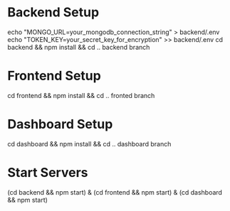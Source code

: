 # Backend Setup
echo "MONGO_URL=your_mongodb_connection_string" > backend/.env
echo "TOKEN_KEY=your_secret_key_for_encryption" >> backend/.env
cd backend && npm install && cd ..                                     backend branch

# Frontend Setup
cd frontend && npm install && cd ..       fronted branch

# Dashboard Setup
cd dashboard && npm install && cd ..      dashboard branch

# Start Servers
(cd backend && npm start) & (cd frontend && npm start) & (cd dashboard && npm start)
